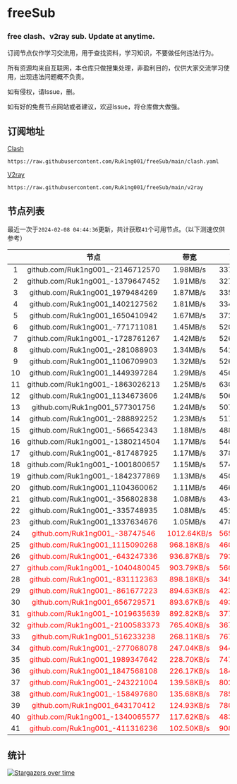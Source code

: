 # freeSub
### free clash、v2ray sub. Update at anytime.

订阅节点仅作学习交流用，用于查找资料，学习知识，不要做任何违法行为。

所有资源均来自互联网，本仓库只做搜集处理，非盈利目的，仅供大家交流学习使用，出现违法问题概不负责。

如有侵权，请Issue，删。

如有好的免费节点网站或者建议，欢迎Issue，将仓库做大做强。

## 订阅地址
[Clash](https://raw.githubusercontent.com/Ruk1ng001/freeSub/main/clash.yaml)
```
https://raw.githubusercontent.com/Ruk1ng001/freeSub/main/clash.yaml
```
[V2ray](https://raw.githubusercontent.com/Ruk1ng001/freeSub/main/v2ray)
```
https://raw.githubusercontent.com/Ruk1ng001/freeSub/main/v2ray
```

## 节点列表

最近一次于`2024-02-08 04:44:36`更新，共计获取`41`个可用节点。（以下测速仅供参考）

|  | 节点 | 带宽 | 延迟 |
|:-:|:--:|:--:|:--:|
 | 1 | github.com/Ruk1ng001_-2146712570 | 1.98MB/s | 337.00ms |
 | 2 | github.com/Ruk1ng001_-1379647452 | 1.91MB/s | 327.00ms |
 | 3 | github.com/Ruk1ng001_1979484269 | 1.87MB/s | 335.00ms |
 | 4 | github.com/Ruk1ng001_1402127562 | 1.81MB/s | 334.00ms |
 | 5 | github.com/Ruk1ng001_1650410942 | 1.67MB/s | 372.00ms |
 | 6 | github.com/Ruk1ng001_-771711081 | 1.45MB/s | 520.00ms |
 | 7 | github.com/Ruk1ng001_-1728761267 | 1.42MB/s | 526.00ms |
 | 8 | github.com/Ruk1ng001_-281088903 | 1.34MB/s | 541.00ms |
 | 9 | github.com/Ruk1ng001_1106709903 | 1.32MB/s | 526.00ms |
 | 10 | github.com/Ruk1ng001_1449397284 | 1.29MB/s | 456.00ms |
 | 11 | github.com/Ruk1ng001_-1863026213 | 1.25MB/s | 630.00ms |
 | 12 | github.com/Ruk1ng001_1134673606 | 1.24MB/s | 506.00ms |
 | 13 | github.com/Ruk1ng001_577301756 | 1.24MB/s | 507.00ms |
 | 14 | github.com/Ruk1ng001_-288892252 | 1.23MB/s | 517.00ms |
 | 15 | github.com/Ruk1ng001_-566542343 | 1.18MB/s | 488.00ms |
 | 16 | github.com/Ruk1ng001_-1380214504 | 1.17MB/s | 540.00ms |
 | 17 | github.com/Ruk1ng001_-817487925 | 1.17MB/s | 378.00ms |
 | 18 | github.com/Ruk1ng001_-1001800657 | 1.15MB/s | 574.00ms |
 | 19 | github.com/Ruk1ng001_-1842377869 | 1.13MB/s | 450.00ms |
 | 20 | github.com/Ruk1ng001_1104360062 | 1.11MB/s | 466.00ms |
 | 21 | github.com/Ruk1ng001_-356802838 | 1.08MB/s | 434.00ms |
 | 22 | github.com/Ruk1ng001_-335748935 | 1.08MB/s | 451.00ms |
 | 23 | github.com/Ruk1ng001_1337634676 | 1.05MB/s | 478.00ms |
 | 24 | <font color=red>github.com/Ruk1ng001_-38747546</font> | <font color=red>1012.64KB/s</font> | <font color=red>565.00ms</font> |
 | 25 | <font color=red>github.com/Ruk1ng001_1115090268</font> | <font color=red>968.18KB/s</font> | <font color=red>460.00ms</font> |
 | 26 | <font color=red>github.com/Ruk1ng001_-643247336</font> | <font color=red>936.87KB/s</font> | <font color=red>793.00ms</font> |
 | 27 | <font color=red>github.com/Ruk1ng001_-1040480045</font> | <font color=red>903.79KB/s</font> | <font color=red>560.00ms</font> |
 | 28 | <font color=red>github.com/Ruk1ng001_-831112363</font> | <font color=red>898.18KB/s</font> | <font color=red>349.00ms</font> |
 | 29 | <font color=red>github.com/Ruk1ng001_-861677223</font> | <font color=red>894.63KB/s</font> | <font color=red>423.00ms</font> |
 | 30 | <font color=red>github.com/Ruk1ng001_656729571</font> | <font color=red>893.67KB/s</font> | <font color=red>493.00ms</font> |
 | 31 | <font color=red>github.com/Ruk1ng001_-1019635639</font> | <font color=red>892.82KB/s</font> | <font color=red>377.00ms</font> |
 | 32 | <font color=red>github.com/Ruk1ng001_-2100583373</font> | <font color=red>765.40KB/s</font> | <font color=red>367.00ms</font> |
 | 33 | <font color=red>github.com/Ruk1ng001_516233238</font> | <font color=red>268.11KB/s</font> | <font color=red>767.00ms</font> |
 | 34 | <font color=red>github.com/Ruk1ng001_-277068078</font> | <font color=red>247.04KB/s</font> | <font color=red>944.00ms</font> |
 | 35 | <font color=red>github.com/Ruk1ng001_1989347642</font> | <font color=red>228.70KB/s</font> | <font color=red>747.00ms</font> |
 | 36 | <font color=red>github.com/Ruk1ng001_1847568108</font> | <font color=red>226.17KB/s</font> | <font color=red>184.00ms</font> |
 | 37 | <font color=red>github.com/Ruk1ng001_-243221004</font> | <font color=red>139.58KB/s</font> | <font color=red>802.00ms</font> |
 | 38 | <font color=red>github.com/Ruk1ng001_-158497680</font> | <font color=red>135.68KB/s</font> | <font color=red>785.00ms</font> |
 | 39 | <font color=red>github.com/Ruk1ng001_643170412</font> | <font color=red>124.93KB/s</font> | <font color=red>780.00ms</font> |
 | 40 | <font color=red>github.com/Ruk1ng001_-1340065577</font> | <font color=red>117.62KB/s</font> | <font color=red>483.00ms</font> |
 | 41 | <font color=red>github.com/Ruk1ng001_-411316236</font> | <font color=red>102.50KB/s</font> | <font color=red>908.00ms</font> |


## 统计

[![Stargazers over time](https://starchart.cc/Ruk1ng001/freeSub.svg)](https://starchart.cc/Ruk1ng001/freeSub)